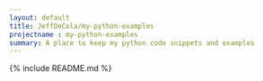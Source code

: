 ```yaml
---
layout: default
title: JeffDeCola/my-python-examples
projectname : my-python-examples
summary: A place to keep my python code snippets and examples
---
```


{% include README.md %}
